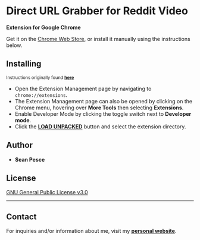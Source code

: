 # Direct URL Grabber for Reddit Video  
**Extension for Google Chrome**  

Get it on the [Chrome Web Store](https://chrome.google.com/webstore/detail/reddit-video-url-grabber/plpdigadhhbhmljndnmeipfjfohhcjad), or install it manually using the instructions below.  

## Installing  
<sup>Instructions originally found **[here](https://developer.chrome.com/extensions/getstarted)**</sup>  

 * Open the Extension Management page by navigating to `chrome://extensions`.  
  * The Extension Management page can also be opened by clicking on the Chrome menu, hovering over **More Tools** then selecting **Extensions**.  
 * Enable Developer Mode by clicking the toggle switch next to **Developer mode**.  
 * Click the **[LOAD UNPACKED](https://developer.chrome.com/static/images/get_started/load_extension.png)** button and select the extension directory.  


## Author  

 * **Sean Pesce**  


## License  
[GNU General Public License v3.0](LICENSE)  


---------------------------------------------  

## Contact  
For inquiries and/or information about me, visit my **[personal website](https://SeanPesce.github.io)**.  

 